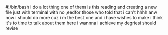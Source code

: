 #!/bin/bash 
i do a lot thing one of them is this reading and creating a new file just with terminal with no ,eedfor those who told that i can't hhhh anw now i should do more cuz i m the best one and i have wishes to make i think it's to time to talk about them here i wannna i achieve my degriesi should revise

